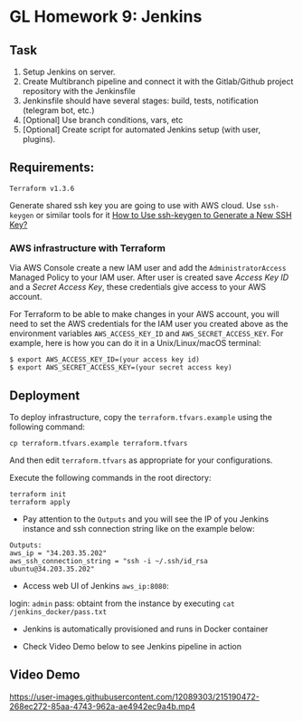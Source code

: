 # GL Homework 9: Jenkins

## Task
1. Setup Jenkins on server.
2. Create Multibranch pipeline and connect it with the Gitlab/Github project repository with the Jenkinsfile
3. Jenkinsfile should have several stages: build, tests, notification (telegram bot, etc.)
4. [Optional] Use branch conditions, vars, etc
5. [Optional] Create script for automated Jenkins setup (with user, plugins).


## Requirements:
```
Terraform v1.3.6
```

Generate shared ssh key you are going to use with AWS cloud. Use `ssh-keygen` or similar tools for it [How to Use ssh-keygen to Generate a New SSH Key?](https://www.ssh.com/academy/ssh/keygen)

### AWS infrastructure with Terraform

Via AWS Console create a new IAM user and add the `AdministratorAccess` Managed Policy to your IAM user. After user is created save _Access Key ID_ and a _Secret Access Key_, these credentials give access to your AWS account.

For Terraform to be able to make changes in your AWS account, you will need to set the AWS credentials for the IAM user you created above as the environment variables `AWS_ACCESS_KEY_ID` and `AWS_SECRET_ACCESS_KEY`. For example, here is how you can do it in a Unix/Linux/macOS terminal:

```
$ export AWS_ACCESS_KEY_ID=(your access key id)
$ export AWS_SECRET_ACCESS_KEY=(your secret access key)
```

## Deployment
To deploy infrastructure, copy the `terraform.tfvars.example` using the following command:

```
cp terraform.tfvars.example terraform.tfvars
```

And then edit `terraform.tfvars` as appropriate for your configurations.

Execute the following commands in the root directory:
```
terraform init
terraform apply
```

- Pay attention to the `Outputs` and you will see the IP of you Jenkins instance and ssh connection string like on the example below:

```
Outputs:
aws_ip = "34.203.35.202"
aws_ssh_connection_string = "ssh -i ~/.ssh/id_rsa ubuntu@34.203.35.202"
```

- Access web UI of Jenkins `aws_ip:8080`:

login: `admin`
pass: obtaint from the instance by executing `cat /jenkins_docker/pass.txt`

- Jenkins is automatically provisioned and runs in Docker container

- Check Video Demo below to see Jenkins pipeline in action

## Video Demo

https://user-images.githubusercontent.com/12089303/215190472-268ec272-85aa-4743-962a-ae4942ec9a4b.mp4





